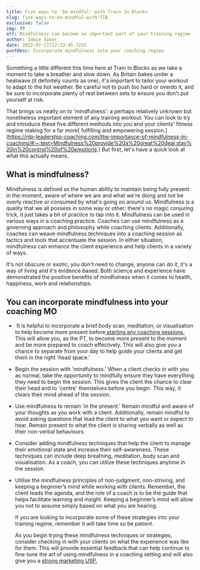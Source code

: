 ```yaml
---
title: Five ways to 'be mindful' with Train In Blocks
slug: five-ways-to-be-mindful-with-TIB
exclusive: false
img: ??
alt: Mindfulness can become an important part of your training regime
author: Jamie Spoor
date: 2022-07-11T12:13:45.725Z
postDesc: Incorporate mindfulness into your coaching regime
---
```

Something a little different this time here at Train In Blocks as we take a moment to take a breather and slow down. As Britain bakes under a heatwave (it definitely counts as one), it's important to tailor your workout to adapt to the hot weather. Be careful not to push too hard or overdo it, and be sure to incorporate plenty of rest between sets to ensure you don't put yourself at risk.

That brings us neatly on to 'mindfulness': a perhaps relatively unknown but nonetheless important element of any training workout. You can look to try and introduce these five different methods into you and your clients' fitness regime making for a far more[](https://nlp-leadership-coaching.com/the-importance-of-mindfulness-in-coaching/#:~:text=Mindfulness%20provide%20a%20great%20deal,stay%20in%20control%20of%20emotions.)[ fulfilling and empowering session.](https://nlp-leadership-coaching.com/the-importance-of-mindfulness-in-coaching/#:~:text=Mindfulness%20provide%20a%20great%20deal,stay%20in%20control%20of%20emotions.) But first, let's have a quick look at what this actually means.

## What is mindfulness?

Mindfulness is defined as the human ability to maintain being fully present in the moment, aware of where we are and what we're doing and not be overly reactive or consumed by what's going on around us.
Mindfulness is a quality that we all possess in some way or other; there's no magic conjuring trick, it just takes a bit of practice to tap into it. 
Mindfulness can be used in various ways in a coaching practice. Coaches can use mindfulness as a governing approach and philosophy while coaching clients. Additionally, coaches can weave mindfulness techniques into a coaching session as tactics and tools that accentuate the session. In either situation, mindfulness can enhance the client experience and help clients in a variety of ways.

It's not obscure or exotic, you don't need to change, anyone can do it, it's a way of living and it's evidence based. Both science and experience have demonstrated the positive benefits of mindfulness when it comes to health, happiness, work and relationships. 

## You can incorporate mindfulness into your coaching MO

*  It is helpful to incorporate a brief body scan, meditation, or visualisation to help become more present before[ starting any coaching sessions. ](https://traininblocks.com/blog/building-your-own-training-programme/)This will allow you, as the PT, to become more present to the moment and be more prepared to coach effectively. This will also give you a chance to separate from your day to help guide your clients and get them in the right 'head space.'
* Begin the session with 'mindfulness.' When a client checks in with you as normal, take the opportunity to mindfully ensure they have everything they need to begin the session. This gives the client the chance to clear their head and to 'centre' themselves before you begin. This way, it clears their mind ahead of the session.
* Use mindfulness to remain 'in the present.' Remain mindful and aware of your thoughts as you work with a client. Additionally, remain mindful to avoid asking questions that lead the client to what you want or expect to hear. Remain present to what the client is sharing verbally as well as their non-verbal behaviours. 
* Consider adding mindfulness techniques that help the client to manage their emotional state and increase their self-awareness. These techniques can include deep breathing, meditation, body scan and visualisation. As a coach, you can utilize these techniques anytime in the session. 
* Utilise the mindfulness principles of non-judgment, non-striving, and keeping a beginner’s mind while working with clients. Remember, the client leads the agenda, and the role of a coach is to be the guide that helps facilitate learning and insight. Keeping a beginner’s mind will allow you not to assume simply based on what you are hearing.

  If you are looking to incorporate some of these strategies into your training regime, remember it will take time so be patient. 

  As you begin trying these mindfulness techniques or strategies, consider checking in with your clients on what the experience was like for them. This will provide essential feedback that can help continue to fine-tune the art of using mindfulness in a coaching setting and will also give you a [strong marketing USP. ](https://traininblocks.com/blog/improve-your-skillset-as-a-pt/)